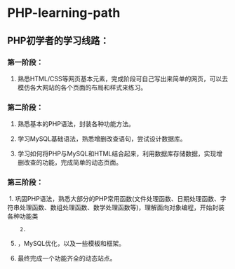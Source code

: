 # PHP-learning-path

## PHP初学者的学习线路：

### 第一阶段：

1.  熟悉HTML/CSS等网页基本元素，完成阶段可自己写出来简单的网页，可以去模仿各大网站的各个页面的布局和样式来练习。

###  第二阶段：

1.  熟悉基本的PHP语法，封装各种功能方法。

2.  学习MySQL基础语法，熟悉增删改查语句，尝试设计数据库。

3.  学习如何将PHP与MySQL和HTML结合起来，利用数据库存储数据，实现增删改查的功能，完成简单的动态页面。

### 第三阶段：

​	1. 巩固PHP语法，熟悉大部分的PHP常用函数(文件处理函数、日期处理函数、字符串处理函数、数组处理函数、数学处理函数等)，理解面向对象编程，开始封装各种功能类

  		2. 



5. ，MySQL优化，以及一些模板和框架。

6. 最终完成一个功能齐全的动态站点。